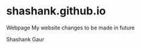 shashank.github.io
======================

Webpage
My website changes to be made in future

Shashank Gaur

